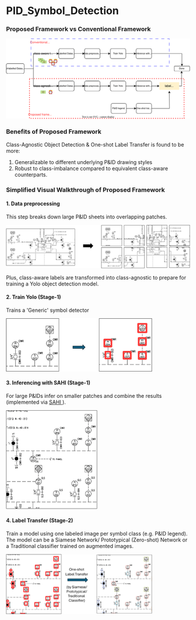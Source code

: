 # PID_Symbol_Detection

### Proposed Framework vs Conventional Framework
<img src="./media/workflow.svg" >

### Benefits of Proposed Framework
Class-Agnostic Object Detection & One-shot Label Transfer is found to be more:
1. Generalizable to different underlying P&ID drawing styles
2. Robust to class-imbalance
compared to equivalent class-aware counterparts.

### Simplified Visual Walkthrough of Proposed Framework 

#### 1. Data preprocessing
This step breaks down large P&ID sheets into overlapping patches. 

<img src="./media/overlapping_patches.png" width="800">

Plus, class-aware labels are transformed into class-agnostic to prepare for training a Yolo object detection model.

#### 2. Train Yolo (Stage-1)
Trains a 'Generic' symbol detector

<img src="./media/train_yolo.svg" width="400">

#### 3. Inferencing with SAHI (Stage-1)
For large P&IDs infer on smaller patches and combine the results (implemented via <a href="https://github.com/obss/sahi"> SAHI </a>).

<img src="./media/sahi_sample.gif" width="250">

#### 4. Label Transfer (Stage-2)
Train a model using one labeled image per symbol class (e.g. P&ID legend). The model can be a Siamese Network/ Prototypical (Zero-shot) Network or a Traditional classifier trained on augmented images.

<img src="./media/label_transfer.png" width="400">

